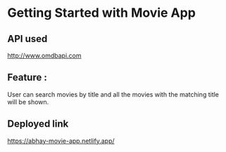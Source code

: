 # Getting Started with Movie App
## API used 
http://www.omdbapi.com
## Feature :
User can search movies by title and all the movies with the matching title will be shown.
## Deployed link
https://abhay-movie-app.netlify.app/
